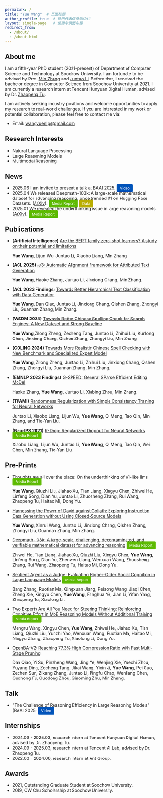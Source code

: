 ```yaml
---
permalink: /
title: "Yue Wang"  # 页面标题
author_profile: true  # 显示作者信息侧边栏
layout: single-page   # 使用单页面布局
redirect_from: 
  - /about/
  - /about.html
---
```


## About me

I am a fifth-year PhD student (2021-present) of Department of Computer Science and Technology at Soochow University. I am fortunate to be advised by Prof. [Min Zhang](https://scholar.google.com/citations?user=CncXH-YAAAAJ&hl=en) and [Juntao Li](https://lijuntaopku.github.io/). Before that, I received the bachelor degree in Computer Science from Soochow University at 2021. I am currently a research intern at Tencent Hunyuan Digital Human, advised by Dr. [Zhaopeng Tu](https://scholar.google.com/citations?user=IvE2zRgAAAAJ&hl=en).

I am actively seeking industry positions and welcome opportunities to apply my research to real-world challenges. If you are interested in my work or potential collaboration, please feel free to contact me via:

- Email: [wangyuenlp@gmail.com](mailto:wangyuenlp@gmail.com)


## Research Interests

- Natural Language Processing
- Large Reasoning Models
- Multimodal Reasoning

## News

- 2025.06 I am invited to present a talk at BAAI 2025. <a href="https://event.baai.ac.cn/activities/928" style="background-color:rgb(0, 84, 186); color: white; padding: 5px 10px; text-decoration: none; border-radius: 3px; font-size: 12px;">Video</a>
- 2025.04 We released Deepmath-103k: A large-scale mathematical dataset for advancing reasoning, once trended #1 on Hugging Face Datasets. ([ArXiv](https://arxiv.org/abs/2504.11456)). <a href="https://mp.weixin.qq.com/s/EkVeW5pLRM8_T6hrrs7lsA" style="background-color:rgb(93, 186, 0); color: white; padding: 5px 10px; text-decoration: none; border-radius: 3px; font-size: 12px;">Media Report</a> <a href="https://huggingface.co/datasets/zwhe99/DeepMath-103K" style="background-color:rgb(186, 174, 0); color: white; padding: 5px 10px; text-decoration: none; border-radius: 3px; font-size: 12px;">Data</a>
- 2025.01 We revealed the underthinking issue in large reasoning models ([ArXiv](https://arxiv.org/abs/2501.18585)). <a href="https://mp.weixin.qq.com/s/6oejP8sKLAHGeD2esUZPcA" style="background-color:rgb(93, 186, 0); color: white; padding: 5px 10px; text-decoration: none; border-radius: 3px; font-size: 12px;">Media Report</a>


## Publications

- **(Artificial Intelligence)** [Are the BERT family zero-shot learners? A study on their potential and limitations](https://www.sciencedirect.com/science/article/abs/pii/S0004370223000991/)

    **Yue Wang**, Lijun Wu, Juntao Li, Xiaobo Liang, Min Zhang.

- **(ACL 2025)** [𝒜3: Automatic Alignment Framework for Attributed Text Generation](https://aclanthology.org/2025.acl-long.1407/)

    **Yue Wang**, Haoke Zhang, Juntao Li, Jinxiong Chang, Min Zhang.

- **(ACL 2023 Findings)** [Towards Better Hierarchical Text Classification with Data Generation](https://aclanthology.org/2023.findings-emnlp.142/)

    **Yue Wang**, Dan Qiao, Juntao Li, Jinxiong Chang, Qishen Zhang, Zhongyi Liu, Guannan Zhang, Min Zhang.

- **(WSDM 2024)** [Towards Better Chinese Spelling Check for Search Engines: A New Dataset and Strong Baseline](https://dl.acm.org/doi/abs/10.1145/3616855.3635847/)

    **Yue Wang**,Zilong Zheng, Zecheng Tang, Juntao Li, Zhihui Liu, Kunlong Chen, Jinxiong Chang, Qishen Zhang, Zhongyi Liu, Min Zhang

- **(COLING 2024)** [Towards More Realistic Chinese Spell Checking with New Benchmark and Specialized Expert Model](https://aclanthology.org/2024.lrec-main.1440/)

    **Yue Wang**, Zilong Zheng, Juntao Li, Zhihui Liu, Jinxiong Chang, Qishen Zhang, Zhongyi Liu, Guannan Zhang, Min Zhang.

- **(EMNLP 2023 Findings)** [G-SPEED: General SParse Efficient Editing MoDel](https://aclanthology.org/2023.findings-emnlp.142/)

    Haoke Zhang, **Yue Wang**, Juntao Li, Xiabing Zhou, Min Zhang.

- **(TPAMI)** [Randomness Regularization with Simple Consistency Training for Neural Networks](https://ieeexplore.ieee.org/abstract/document/10453595)

    Juntao Li, Xiaobo Liang, Lijun Wu, **Yue Wang**, Qi Meng, Tao Qin, Min Zhang, and Tie-Yan Liu.

- **(NeurIPS 2021)** [R-Drop: Regularized Dropout for Neural Networks](https://proceedings.neurips.cc/paper/2021/hash/5a66b9200f29ac3fa0ae244cc2a51b39-Abstract.html) <a href="https://mp.weixin.qq.com/s/IvhGbFEMotpKJIUPExUklg" style="background-color:rgb(93, 186, 0); color: white; padding: 5px 10px; text-decoration: none; border-radius: 3px; font-size: 12px;">Media Report</a>

    Xiaobo Liang, Lijun Wu, Juntao Li, **Yue Wang**, Qi Meng, Tao Qin, Wei Chen, Min Zhang, Tie-Yan Liu.

## Pre-Prints
- [Thoughts are all over the place: On the underthinking of o1-like llms](https://arxiv.org/abs/2501.18585) <a href="https://mp.weixin.qq.com/s/6oejP8sKLAHGeD2esUZPcA" style="background-color:rgb(93, 186, 0); color: white; padding: 5px 10px; text-decoration: none; border-radius: 3px; font-size: 12px;">Media Report</a>

    **Yue Wang**, Qiuzhi Liu, Jiahao Xu, Tian Liang, Xingyu Chen, Zhiwei He, Linfeng Song, Dian Yu, Juntao Li, Zhuosheng Zhang, Rui Wang, Zhaopeng Tu, Haitao Mi, Dong Yu.

- [Harnessing the Power of David against Goliath: Exploring Instruction Data Generation without Using Closed-Source Models](https://arxiv.org/abs/2308.12711)

    **Yue Wang**, Xinrui Wang, Juntao Li, Jinxiong Chang, Qishen Zhang, Zhongyi Liu, Guannan Zhang, Min Zhang.

- [Deepmath-103k: A large-scale, challenging, decontaminated, and verifiable mathematical dataset for advancing reasoning](https://arxiv.org/abs/2504.11456) <a href="https://mp.weixin.qq.com/s/EkVeW5pLRM8_T6hrrs7lsA" style="background-color:rgb(93, 186, 0); color: white; padding: 5px 10px; text-decoration: none; border-radius: 3px; font-size: 12px;">Media Report</a>

    Zhiwei He, Tian Liang, Jiahao Xu, Qiuzhi Liu, Xingyu Chen, **Yue Wang**, Linfeng Song, Dian Yu, Zhenwen Liang, Wenxuan Wang, Zhuosheng Zhang, Rui Wang, Zhaopeng Tu, Haitao Mi, Dong Yu.

- [Sentient Agent as a Judge: Evaluating Higher-Order Social Cognition in Large Language Models](https://arxiv.org/abs/2505.02847) <a href="https://mp.weixin.qq.com/s/OtPxc0IBv7TKaE12naMAWA" style="background-color:rgb(93, 186, 0); color: white; padding: 5px 10px; text-decoration: none; border-radius: 3px; font-size: 12px;">Media Report</a>

    Bang Zhang, Ruotian Ma, Qingxuan Jiang, Peisong Wang, Jiaqi Chen, Zheng Xie, Xingyu Chen, **Yue Wang**, Fanghua Ye, Jian Li, Yifan Yang, Zhaopeng Tu, Xiaolong Li.

- [Two Experts Are All You Need for Steering Thinking: Reinforcing Cognitive Effort in MoE Reasoning Models Without Additional Training](https://arxiv.org/abs/2505.14681) <a href="https://mp.weixin.qq.com/s?search_click_id=16787548793089112810-1756712228014-6382523631&__biz=MzIzNjc1NzUzMw==&mid=2247799557&idx=3&sn=7b40f24bdf7cb0ec55e5c2adea6df290&chksm=e9c88262a4c053e20c4974e29d629501ca6965c9c5fd171cd01a3998999967345c01d0b657e6&scene=7#rd" style="background-color:rgb(93, 186, 0); color: white; padding: 5px 10px; text-decoration: none; border-radius: 3px; font-size: 12px;">Media Report</a>

    Mengru Wang, Xingyu Chen, **Yue Wang**, Zhiwei He, Jiahao Xu, Tian Liang, Qiuzhi Liu, Yunzhi Yao, Wenxuan Wang, Ruotian Ma, Haitao Mi, Ningyu Zhang, Zhaopeng Tu, Xiaolong Li, Dong Yu.

- [OpenBA-V2: Reaching 77.3% High Compression Ratio with Fast Multi-Stage Pruning](https://arxiv.org/abs/2405.05957)

    Dan Qiao, Yi Su, Pinzheng Wang, Jing Ye, Wenjing Xie, Yuechi Zhou, Yuyang Ding, Zecheng Tang, Jikai Wang, Yixin Ji, **Yue Wang**, Pei Guo, Zechen Sun, Zikang Zhang, Juntao Li, Pingfu Chao, Wenliang Chen, Guohong Fu, Guodong Zhou, Qiaoming Zhu, Min Zhang.

## Talk
- "The Challenge of Reasoning Efficiency in Large Reasoning Models" (BAAI 2025) <a href="https://event.baai.ac.cn/activities/928" style="background-color:rgb(0, 84, 186); color: white; padding: 5px 10px; text-decoration: none; border-radius: 3px; font-size: 12px;">Video</a>

## Internships
- 2024.09 - 2025.03, research intern at Tencent Hunyuan Digital Human, advised by Dr. Zhaopeng Tu.
- 2024.09 - 2025.03, research intern at Tencent AI Lab, advised by Dr. Zhaopeng Tu.
- 2022.03 - 2024.08, research intern at Ant Group.

## Awards
- 2021, Outstanding Graduate Student at Soochow University.
- 2019, CW Chu Scholarship at Soochow University.
